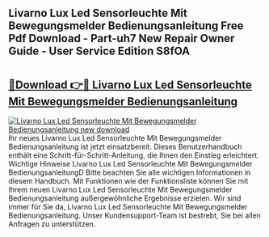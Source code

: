 ## Livarno Lux Led Sensorleuchte Mit Bewegungsmelder Bedienungsanleitung Free Pdf Download - Part-uh7 New Repair Owner Guide - User Service Edition S8fOA

# <h2><a href="http://df31o2.blite.top/?on=Livarno+Lux+Led+Sensorleuchte+Mit+Bewegungsmelder+Bedienungsanleitung">🔗Download 👉🔴 Livarno Lux Led Sensorleuchte Mit Bewegungsmelder Bedienungsanleitung</a></h2>

[![Livarno Lux Led Sensorleuchte Mit Bewegungsmelder Bedienungsanleitung new download](https://i.imgur.com/lujVjoI.png)](http://df31o2.blite.top/?on=Livarno+Lux+Led+Sensorleuchte+Mit+Bewegungsmelder+Bedienungsanleitung)
Ihr neues Livarno Lux Led Sensorleuchte Mit Bewegungsmelder Bedienungsanleitung ist jetzt einsatzbereit. Dieses Benutzerhandbuch enthält eine Schritt-für-Schritt-Anleitung, die Ihnen den Einstieg erleichtert. Wichtige Hinweise Livarno Lux Led Sensorleuchte Mit Bewegungsmelder BedienungsanleitungD Bitte beachten Sie alle wichtigen Informationen in diesem Handbuch. Mit Funktionen wie der Funktionsliste können Sie mit Ihrem neuen Livarno Lux Led Sensorleuchte Mit Bewegungsmelder Bedienungsanleitung außergewöhnliche Ergebnisse erzielen. Wir sind immer für Sie da, Livarno Lux Led Sensorleuchte Mit Bewegungsmelder Bedienungsanleitung. Unser Kundensupport-Team ist bestrebt, Sie bei allen Anfragen zu unterstützen.
